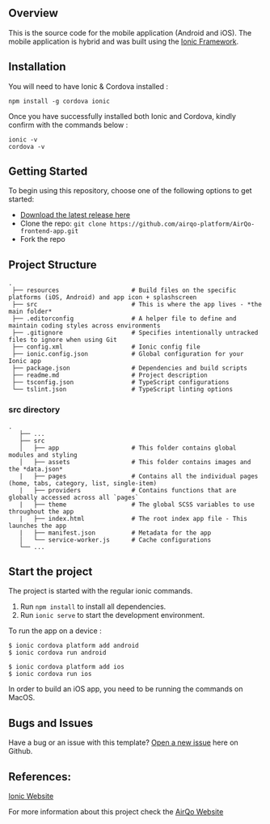 ## Overview
This is the source code for the mobile application (Android and iOS). The mobile application is hybrid and was built using the [Ionic Framework](https://ionicframework.com/docs/v3/).

## Installation
You will need to have Ionic & Cordova installed : 

```
npm install -g cordova ionic
```
Once you have successfully installed both Ionic and Cordova, kindly confirm with the commands below : 
```
ionic -v
cordova -v
```

## Getting Started

To begin using this repository, choose one of the following options to get started:
* [Download the latest release here](https://github.com/airqo-platform/AirQo-frontend/archive/master.zip)
* Clone the repo: `git clone https://github.com/airqo-platform/AirQo-frontend-app.git`
* Fork the repo

## Project Structure

```
.
 ├── resources                    # Build files on the specific platforms (iOS, Android) and app icon + splashscreen
 ├── src                          # This is where the app lives - *the main folder*
 ├── .editorconfig                # A helper file to define and maintain coding styles across environments
 ├── .gitignore                   # Specifies intentionally untracked files to ignore when using Git
 ├── config.xml                   # Ionic config file
 ├── ionic.config.json            # Global configuration for your Ionic app
 ├── package.json                 # Dependencies and build scripts
 ├── readme.md                    # Project description
 ├── tsconfig.json                # TypeScript configurations
 └── tslint.json                  # TypeScript linting options
```

### src directory
```
.
   ├── ...
   ├── src                       
   │   ├── app                    # This folder contains global modules and styling
   │   ├── assets                 # This folder contains images and the *data.json*
   |   ├── pages                  # Contains all the individual pages (home, tabs, category, list, single-item)
   |   ├── providers              # Contains functions that are globally accessed across all `pages`
   |   ├── theme                  # The global SCSS variables to use throughout the app
   |   ├── index.html             # The root index app file - This launches the app
   |   ├── manifest.json          # Metadata for the app
   │   └── service-worker.js      # Cache configurations
   └── ...
```

## Start the project
The project is started with the regular ionic commands.

1. Run `npm install` to install all dependencies.
2. Run `ionic serve` to start the development environment.

To run the app on a device :

```
$ ionic cordova platform add android
$ ionic cordova run android
```

```
$ ionic cordova platform add ios
$ ionic cordova run ios
```

In order to build an iOS app, you need to be running the commands on MacOS.


## Bugs and Issues

Have a bug or an issue with this template? [Open a new issue](https://github.com/airqo-platform/AirQo-frontend/issues) here on Github.

## References:
[Ionic Website](https://ionicframework.com/docs/v3/)

For more information about this project check the [AirQo Website](https://airqo.net/)


<!---
This `README.md` (this file) is specifically designed for the source code of the mobile application
--->
